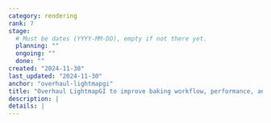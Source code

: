 ```yaml
---
category: rendering
rank: 7
stage:
  # Must be dates (YYYY-MM-DD), empty if not there yet.
  planning: ""
  ongoing: ""
  done: ""
created: "2024-11-30"
last_updated: "2024-11-30"
anchor: "overhaul-lightmapgi"
title: "Overhaul LightmapGI to improve baking workflow, performance, and features"
description: |
details: |
---
```

